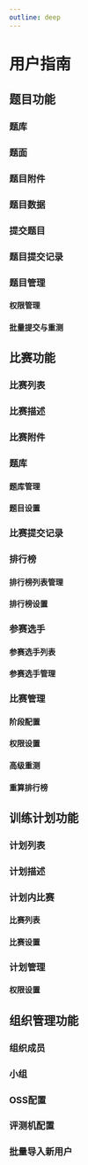 ```yaml
---
outline: deep
---
```


# 用户指南

## 题目功能

### 题库

### 题面

### 题目附件

### 题目数据

### 提交题目

### 题目提交记录

### 题目管理

#### 权限管理

#### 批量提交与重测

## 比赛功能

### 比赛列表

### 比赛描述

### 比赛附件

### 题库

#### 题库管理

#### 题目设置

### 比赛提交记录

### 排行榜

#### 排行榜列表管理

#### 排行榜设置

### 参赛选手

#### 参赛选手列表

#### 参赛选手管理

### 比赛管理

#### 阶段配置

#### 权限设置

#### 高级重测

#### 重算排行榜

## 训练计划功能

### 计划列表

### 计划描述

### 计划内比赛

#### 比赛列表

#### 比赛设置

### 计划管理

#### 权限设置

## 组织管理功能

### 组织成员

### 小组

### OSS配置

### 评测机配置

### 批量导入新用户

